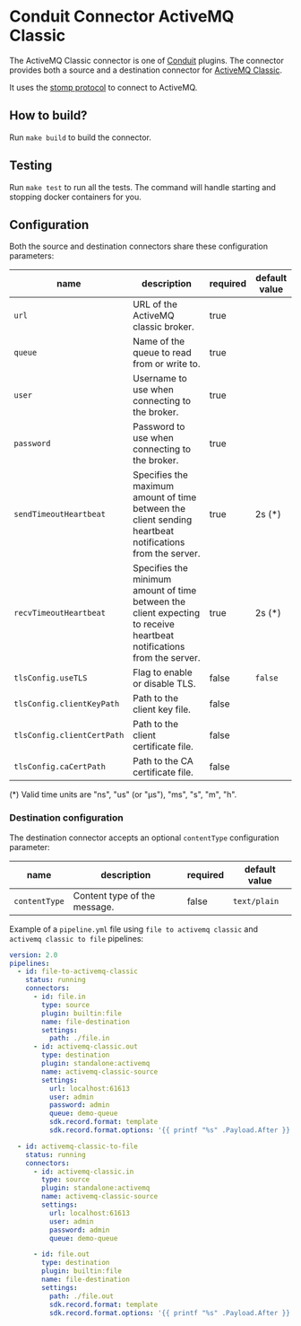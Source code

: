 # Conduit Connector ActiveMQ Classic

The ActiveMQ Classic connector is one of [Conduit](https://conduit.io) plugins. The connector provides both a source and a destination connector for [ActiveMQ Classic](https://activemq.apache.org/components/classic/).

It uses the [stomp protocol](https://stomp.github.io/) to connect to ActiveMQ.

## How to build?
Run `make build` to build the connector.

## Testing
Run `make test` to run all the tests. The command will handle starting and stopping docker containers for you.


## Configuration

Both the source and destination connectors share these configuration parameters:

| name | description | required | default value |
| ---- | ----------- | -------- | ------------- |
| `url` | URL of the ActiveMQ classic broker. | true |  |
| `queue` | Name of the queue to read from or write to. | true |  |
| `user` | Username to use when connecting to the broker. | true |  |
| `password` | Password to use when connecting to the broker. | true |  |
| `sendTimeoutHeartbeat` | Specifies the maximum amount of time between the client sending heartbeat notifications from the server. | true | 2s (*) |
| `recvTimeoutHeartbeat` | Specifies the minimum amount of time between the client expecting to receive heartbeat notifications from the server. | true | 2s (*) |
| `tlsConfig.useTLS` | Flag to enable or disable TLS. | false | `false` |
| `tlsConfig.clientKeyPath` | Path to the client key file. | false |  |
| `tlsConfig.clientCertPath` | Path to the client certificate file. | false |  |
| `tlsConfig.caCertPath` | Path to the CA certificate file. | false |  |

(*) Valid time units are "ns", "us" (or "µs"), "ms", "s", "m", "h".

### Destination configuration

The destination connector accepts an optional `contentType` configuration parameter:

| name | description | required | default value |
| ---- | ----------- | -------- | ------------- |
| `contentType` | Content type of the message. | false | `text/plain` |



Example of a `pipeline.yml` file using `file to activemq classic` and `activemq classic to file` pipelines: 

```yaml
version: 2.0
pipelines:
  - id: file-to-activemq-classic
    status: running
    connectors:
      - id: file.in
        type: source
        plugin: builtin:file
        name: file-destination
        settings:
          path: ./file.in
      - id: activemq-classic.out
        type: destination
        plugin: standalone:activemq
        name: activemq-classic-source
        settings:
          url: localhost:61613
          user: admin
          password: admin
          queue: demo-queue
          sdk.record.format: template
          sdk.record.format.options: '{{ printf "%s" .Payload.After }}'

  - id: activemq-classic-to-file
    status: running
    connectors:
      - id: activemq-classic.in
        type: source
        plugin: standalone:activemq
        name: activemq-classic-source
        settings:
          url: localhost:61613
          user: admin
          password: admin
          queue: demo-queue

      - id: file.out
        type: destination
        plugin: builtin:file
        name: file-destination
        settings:
          path: ./file.out
          sdk.record.format: template
          sdk.record.format.options: '{{ printf "%s" .Payload.After }}'
```
